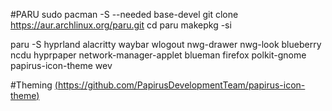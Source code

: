 #PARU
sudo pacman -S --needed base-devel
git clone https://aur.archlinux.org/paru.git
cd paru
makepkg -si



paru -S hyprland alacritty waybar wlogout nwg-drawer nwg-look blueberry ncdu hyprpaper network-manager-applet blueman firefox
polkit-gnome papirus-icon-theme wev

#Theming
[(https://github.com/PapirusDevelopmentTeam/papirus-icon-theme)](https://github.com/PapirusDevelopmentTeam/papirus-icon-theme)
